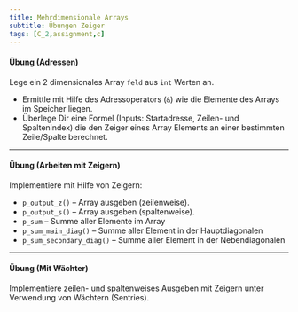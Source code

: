 ```yaml
---
title: Mehrdimensionale Arrays
subtitle: Übungen Zeiger
tags: [C_2,assignment,c]
---
```




#### Übung (Adressen)

Lege ein 2 dimensionales Array `feld` aus `int` Werten an. 
- Ermittle mit Hilfe des Adressoperators (`&`) wie die Elemente des Arrays im Speicher liegen.
- Überlege Dir eine Formel (Inputs: Startadresse, Zeilen- und Spaltenindex) die den Zeiger eines Array Elements an einer bestimmten Zeile/Spalte berechnet.



---

#### Übung (Arbeiten mit Zeigern)

Implementiere mit Hilfe von Zeigern:

- `p_output_z()` – Array ausgeben (zeilenweise).
- `p_output_s()` – Array ausgeben (spaltenweise).
- `p_sum` – Summe aller Elemente im Array
- `p_sum_main_diag()` – Summe aller Element in der Hauptdiagonalen
- `p_sum_secondary_diag()` – Summe aller Element in der Nebendiagonalen



---

#### Übung (Mit Wächter)

Implementiere zeilen- und spaltenweises Ausgeben mit Zeigern unter Verwendung von Wächtern (Sentries).


